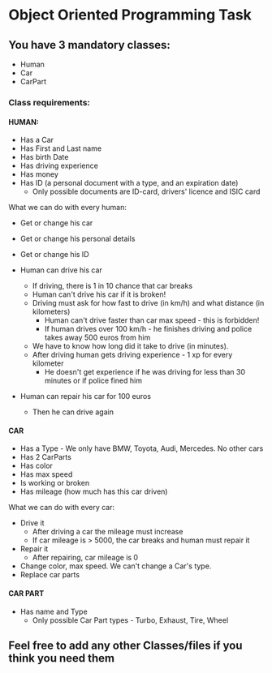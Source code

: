 # Object Oriented Programming Task
## You have 3 mandatory classes:
* Human
* Car
* CarPart

### Class requirements:
#### HUMAN:
* Has a Car
* Has First and Last name
* Has birth Date
* Has driving experience
* Has money
* Has ID (a personal document with a type, and an expiration date)
    * Only possible documents are ID-card, drivers' licence and ISIC card

What we can do with every human:
* Get or change his car
* Get or change his personal details
* Get or change his ID
* Human can drive his car
    * If driving, there is 1 in 10 chance that car breaks
    * Human can't drive his car if it is broken!
    * Driving must ask for how fast to drive (in km/h) and what distance (in kilometers)
        * Human can't drive faster than car max speed - this is forbidden!
        * If human drives over 100 km/h - he finishes driving and police takes away 500 euros from him
    * We have to know how long did it take to drive (in minutes).
    * After driving human gets driving experience - 1 xp for every kilometer
        * He doesn't get experience if he was driving for less than 30 minutes or if police fined him


* Human can repair his car for 100 euros
    * Then he can drive again
    

#### CAR
* Has a Type - We only have BMW, Toyota, Audi, Mercedes. No other cars
* Has 2 CarParts
* Has color
* Has max speed
* Is working or broken
* Has mileage (how much has this car driven)

What we can do with every car:

* Drive it
    * After driving a car the mileage must increase
    * If car mileage is > 5000, the car breaks and human must repair it
* Repair it
    * After repairing, car mileage is 0
* Change color, max speed. We can't change a Car's type.
* Replace car parts


#### CAR PART
* Has name and Type
    * Only possible Car Part types - Turbo, Exhaust, Tire, Wheel
    
## Feel free to add any other Classes/files if you think you need them